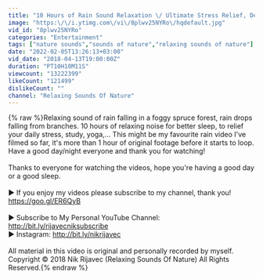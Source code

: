 ```yaml
---
title: "10 Hours of Rain Sound Relaxation \/ Ultimate Stress Relief, Deep Sleep, Meditation, Yoga,..."
image: "https:\/\/i.ytimg.com\/vi\/8plwv25NYRo\/hqdefault.jpg"
vid_id: "8plwv25NYRo"
categories: "Entertainment"
tags: ["nature sounds","sounds of nature","relaxing sounds of nature"]
date: "2022-02-05T13:26:13+03:00"
vid_date: "2018-04-13T19:00:00Z"
duration: "PT10H10M11S"
viewcount: "13222399"
likeCount: "121499"
dislikeCount: ""
channel: "Relaxing Sounds Of Nature"
---
```

{% raw %}Relaxing sound of rain falling in a foggy spruce forest, rain drops falling from branches. 10 hours of relaxing noise for better sleep, to relief your daily stress, study, yoga,... This might be my favourite rain video I've filmed so far, it's more than 1 hour of original footage before it starts to loop. Have a good day/night everyone and thank you for watching!<br /><br />Thanks to everyone for watching the videos, hope you're having a good day or a good sleep.<br /><br />► If you enjoy my videos please subscribe to my channel, thank you!<br /><a rel="nofollow" target="blank" href="https://goo.gl/ER6QyB">https://goo.gl/ER6QyB</a><br /><br />► Subscribe to My Personal YouTube Channel: <a rel="nofollow" target="blank" href="http://bit.ly/rijavecniksubscribe">http://bit.ly/rijavecniksubscribe</a><br />► Instagram: <a rel="nofollow" target="blank" href="http://bit.ly/nikrijavec">http://bit.ly/nikrijavec</a><br /><br />All material in this video is original and personally recorded by myself.<br />Copyright © 2018 Nik Rijavec (Relaxing Sounds Of Nature) All Rights Reserved.{% endraw %}
